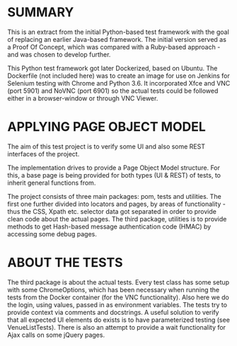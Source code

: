 
SUMMARY
=========

This is an extract from the initial Python-based test framework with the goal of replacing an earlier Java-based framework.
The initial version served as a Proof Of Concept, which was compared with a Ruby-based approach - and was chosen to develop further.

This Python test framework got later Dockerized, based on Ubuntu. 
The Dockerfile (not included here) was to create an image for use on Jenkins for Selenium testing with Chrome and Python 3.6.
It incorporated Xfce and VNC (port 5901) and NoVNC (port 6901) so the actual tests could be followed either in a browser-window or through VNC Viewer.

APPLYING PAGE OBJECT MODEL
============================

The aim of this test project is to verify some UI and also some REST interfaces of the project.

The implementation drives to provide a Page Object Model structure.
For this, a base page is being provided for both types (UI & REST) of tests, to inherit general functions from.

The project consists of three main packages: pom, tests and utilities.
The first one further divided into locators and pages, by areas of functionality - thus the CSS, Xpath etc. selector data got separated in order to provide clean code about the actual pages.
The third package, utilities is to provide methods to get Hash-based message authentication code (HMAC) by accessing some debug pages.

ABOUT THE TESTS
================

The third package is about the actual tests. 
Every test class has some setup with some ChromeOptions, which has been necessary when running the tests from the Docker container (for the VNC functionality).
Also here we do the login, using values, passed in as environment variables.
The tests try to provide context via comments and docstrings.
A useful solution to verify that all expected UI elements do exists is to have parameterized testing (see VenueListTests).
There is also an attempt to provide a wait functionality for Ajax calls on some jQuery pages.
